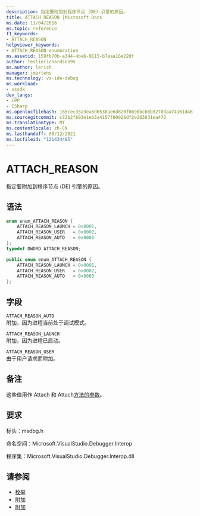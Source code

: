 ```yaml
---
description: 指定要附加到程序节点 (DE) 引擎的原因。
title: ATTACH_REASON |Microsoft Docs
ms.date: 11/04/2016
ms.topic: reference
f1_keywords:
- ATTACH_REASON
helpviewer_keywords:
- ATTACH_REASON enumeration
ms.assetid: 159fb70b-a344-4ba6-9115-b7eaa16e228f
author: leslierichardson95
ms.author: lerich
manager: jmartens
ms.technology: vs-ide-debug
ms.workload:
- vssdk
dev_langs:
- CPP
- CSharp
ms.openlocfilehash: 185cec33a3ea8d6538ae6d820f0690bc68b5270daa74161d46f4788137b234e2
ms.sourcegitcommit: c72b2f603e1eb3a4157f00926df2e263831ea472
ms.translationtype: MT
ms.contentlocale: zh-CN
ms.lasthandoff: 08/12/2021
ms.locfileid: "121434485"
---
```

# <a name="attach_reason"></a>ATTACH_REASON
指定要附加到程序节点 (DE) 引擎的原因。

## <a name="syntax"></a>语法

```cpp
enum enum_ATTACH_REASON {
    ATTACH_REASON_LAUNCH = 0x0001,
    ATTACH_REASON_USER   = 0x0002,
    ATTACH_REASON_AUTO   = 0x0003
};
typedef DWORD ATTACH_REASON;
```

```csharp
public enum enum_ATTACH_REASON {
    ATTACH_REASON_LAUNCH = 0x0001,
    ATTACH_REASON_USER   = 0x0002,
    ATTACH_REASON_AUTO   = 0x0003
};
```

## <a name="fields"></a>字段
`ATTACH_REASON_AUTO`\
附加，因为进程当前处于调试模式。

`ATTACH_REASON_LAUNCH`\
附加，因为进程已启动。

`ATTACH_REASON_USER`\
由于用户请求而附加。

## <a name="remarks"></a>备注
这些值用作 Attach 和 Attach[方法](../../../extensibility/debugger/reference/idebugengine2-attach.md)[的参数](../../../extensibility/debugger/reference/idebugprogramex2-attach.md)。

## <a name="requirements"></a>要求
标头：msdbg.h

命名空间：Microsoft.VisualStudio.Debugger.Interop

程序集：Microsoft.VisualStudio.Debugger.Interop.dll

## <a name="see-also"></a>请参阅
- [枚举](../../../extensibility/debugger/reference/enumerations-visual-studio-debugging.md)
- [附加](../../../extensibility/debugger/reference/idebugengine2-attach.md)
- [附加](../../../extensibility/debugger/reference/idebugprogramex2-attach.md)
